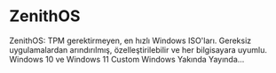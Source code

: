 # ZenithOS
ZenithOS: TPM gerektirmeyen, en hızlı Windows ISO'ları. Gereksiz uygulamalardan arındırılmış, özelleştirilebilir ve her bilgisayara uyumlu.
Windows 10 ve Windows 11 Custom Windows
Yakında Yayında...
